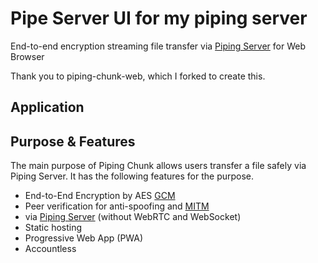 # Pipe Server UI for my piping server

End-to-end encryption streaming file transfer via [Piping Server](https://github.com/nwtgck/piping-server) for Web Browser

Thank you to piping-chunk-web, which I forked to create this.

## Application

## Purpose & Features

The main purpose of Piping Chunk allows users transfer a file safely via Piping Server. It has the following features for the purpose.

- End-to-End Encryption by AES [GCM](https://en.wikipedia.org/wiki/Galois/Counter_Mode)
- Peer verification for anti-spoofing and [MITM](https://en.wikipedia.org/wiki/Man-in-the-middle_attack)
- via [Piping Server](https://github.com/nwtgck/piping-server) (without WebRTC and WebSocket)
- Static hosting
- Progressive Web App (PWA)
- Accountless
